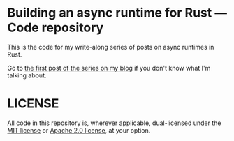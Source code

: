 # Building an async runtime for Rust — Code repository

This is the code for my write-along series of posts on async runtimes in Rust.

Go to [the first post of the series on my blog](https://dequbed.space/p/24614d5ab3) if you don't know what I'm talking about.


# LICENSE

All code in this repository is, wherever applicable, dual-licensed under the
[MIT license](LICENSE-MIT) or [Apache 2.0 license](LICENSE-APACHE), at
your option.
